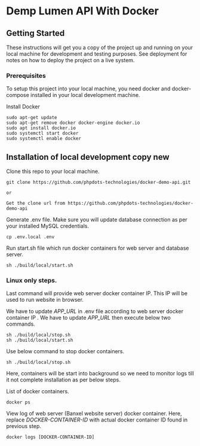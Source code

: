 # Demp Lumen API With Docker


## Getting Started

These instructions will get you a copy of the project up and running on your local machine for development and testing purposes. See deployment for notes on how to deploy the project on a live system.

### Prerequisites

To setup this project into your local machine, you need docker and docker-compose installed in your local development machine.

Install Docker

```
sudo apt-get update
sudo apt-get remove docker docker-engine docker.io
sudo apt install docker.io
sudo systemctl start docker
sudo systemctl enable docker
```

## Installation of local development copy new

Clone this repo to your local machine. 


```
git clone https://github.com/phpdots-technologies/docker-demo-api.git

or

Get the clone url from https://github.com/phpdots-technologies/docker-demo-api
```

Generate .env file. Make sure you will update database connection as per your installed MySQL credentials.

```
cp .env.local .env
```

Run start.sh file which run docker containers for web server and database server.

```
sh ./build/local/start.sh
```

### Linux only steps.

Last command will provide web server docker container IP. This IP will be used to run website in browser.

We have to update *APP_URL* in .env file according to web server docker container IP . We have to update *APP_URL* then execute below two commands.
```
sh ./build/local/stop.sh
sh ./build/local/start.sh
```

Use below command to stop docker containers.

```
sh ./build/local/stop.sh
```

Here, containers will be start into background so we need to monitor logs till it not complete installation as per below steps.

List of docker containers.

```
docker ps
```

View log of web server (Banxel website server) docker container. Here, replace *DOCKER-CONTAINER-ID* with actual docker container ID found in previous step.

```
docker logs [DOCKER-CONTAINER-ID]
```